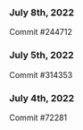 ### July 8th, 2022

Commit #244712

### July 5th, 2022

Commit #314353


### July 4th, 2022

Commit #72281
